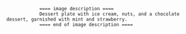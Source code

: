 
                ==== image description ====
                Dessert plate with ice cream, nuts, and a chocolate dessert, garnished with mint and strawberry.
                ==== end of image description ====
                
